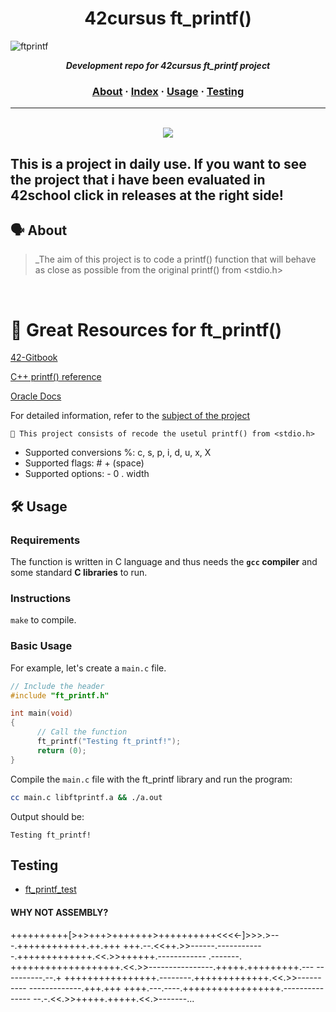 <h1 align="center">
	42cursus ft_printf()
</h1>

![ftprintf](https://github.com/MarkosComK/42-Printf/assets/67120870/59ce02c6-dd73-4893-9459-7be599ded8f6)

<p align="center">
	<b><i>Development repo for 42cursus ft_printf project</i></b><br>
</p>

<h3 align="center">
	<a href="#%EF%B8%8F-about">About</a>
	<span> · </span>
	<a href="#-index">Index</a>
	<span> · </span>
	<a href="#%EF%B8%8F-usage">Usage</a>
	<span> · </span>
	<a href="#-testing">Testing</a>
</h3>

---
<br>
<div align="center">
	<img src="https://github.com/MarkosComK/42-Printf/assets/67120870/432e5973-f6ef-402b-b2b6-8808e8c03f73">
</div>

## This is a project in daily use. If you want to see the project that i have been evaluated in 42school click in releases at the right side!

## 🗣️ About

> _The aim of this project is to code a printf() function that will behave as close as possible from the original printf() from &lt;stdio.h&gt;

<br>

# 🧐 Great Resources for ft_printf()

[42-Gitbook](https://42-cursus.gitbook.io/guide)

[C++ printf() reference](https://cplusplus.com/reference/cstdio/printf/#google_vignette) 

[Oracle Docs](https://docs.oracle.com/cd/E19253-01/817-6223/chp-fmt-1.2/index.html)

For detailed information, refer to the [subject of the project](https://github.com/MarkosComK/42-Printf/files/15138450/en.subject.pdf)


	🚀 This project consists of recode the usetul printf() from <stdio.h> 


- Supported conversions %: c, s, p, i, d, u, x, X
- Supported flags: # + (space)
- Supported options: - 0 . width

## 🛠️ Usage

### Requirements

The function is written in C language and thus needs the **`gcc` compiler** and some standard **C libraries** to run.

### Instructions


``make`` to compile.

### Basic Usage
For example, let's create a ``main.c`` file.

```c
// Include the header
#include "ft_printf.h"

int main(void)
{
      // Call the function
      ft_printf("Testing ft_printf!");
      return (0);
}
```

Compile the ``main.c`` file with the ft_printf library and run the program:
```bash
cc main.c libftprintf.a && ./a.out
```
Output should be:
```
Testing ft_printf!
```

## Testing

* [ft_printf_test](https://github.com/cacharle/ft_printf_test)

#### WHY NOT ASSEMBLY?

++++++++++[>+>+++>+++++++>++++++++++<<<<-]>>>.>---.++++++++++++.++.+++
+++.--.<<++.>>------.------------.+++++++++++++.<<.>>++++++.------------
.-------. +++++++++++++++++++.<<.>>----------------.+++++.+++++++++.---
----------.--.+ ++++++++++++++++.--------.+++++++++++++.<<.>>----------
-------------.+++.+++ ++++.---.----.+++++++++++++++++.---------------
--.-.<<.>>+++++.+++++.<<.>-------...